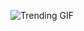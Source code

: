 ![Trending GIF](https://media1.giphy.com/media/v1.Y2lkPThiYjIxNzcyaXpzcXZxMTZ4aTQ5OGRkZnJyMjhxOGd1dmt1ejZmb3ZpaHByZjdqZiZlcD12MV9naWZzX3NlYXJjaCZjdD1n/MT5UUV1d4CXE2A37Dg/giphy.gif)
